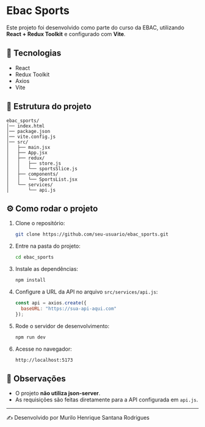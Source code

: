 # Ebac Sports

Este projeto foi desenvolvido como parte do curso da EBAC, utilizando **React + Redux Toolkit** e configurado com **Vite**.

## 🚀 Tecnologias
- React
- Redux Toolkit
- Axios
- Vite

## 📂 Estrutura do projeto
```
ebac_sports/
│── index.html
│── package.json
│── vite.config.js
│── src/
│   ├── main.jsx
│   ├── App.jsx
│   ├── redux/
│   │   ├── store.js
│   │   └── sportsSlice.js
│   ├── components/
│   │   └── SportsList.jsx
│   └── services/
│       └── api.js
```

## ⚙️ Como rodar o projeto

1. Clone o repositório:
   ```bash
   git clone https://github.com/seu-usuario/ebac_sports.git
   ```

2. Entre na pasta do projeto:
   ```bash
   cd ebac_sports
   ```

3. Instale as dependências:
   ```bash
   npm install
   ```

4. Configure a URL da API no arquivo `src/services/api.js`:
   ```javascript
   const api = axios.create({
     baseURL: "https://sua-api-aqui.com"
   });
   ```

5. Rode o servidor de desenvolvimento:
   ```bash
   npm run dev
   ```

6. Acesse no navegador:
   ```
   http://localhost:5173
   ```

## 📌 Observações
- O projeto **não utiliza json-server**.
- As requisições são feitas diretamente para a API configurada em `api.js`.

---
✍️ Desenvolvido por Murilo Henrique Santana Rodrigues
